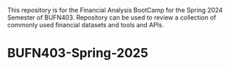 This repository is for the Financial Analysis BootCamp for the Spring 2024 Semester of BUFN403. Repository can be used to review a collection of commonly used financial datasets and tools and APIs. 
# BUFN403-Spring-2025
